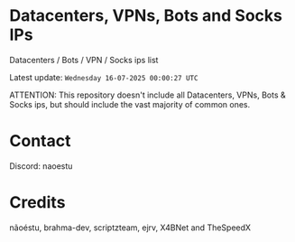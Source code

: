 # Datacenters, VPNs, Bots and Socks IPs
 
Datacenters / Bots / VPN / Socks ips list

Latest update: `Wednesday 16-07-2025 00:00:27 UTC` 

ATTENTION: This repository doesn't include all Datacenters, VPNs, Bots & Socks ips, 
but should include the vast majority of common ones.

# Contact
Discord: naoestu

# Credits
nãoéstu, brahma-dev, scriptzteam, ejrv, X4BNet and TheSpeedX
